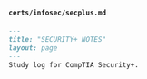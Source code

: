 #### `certs/infosec/secplus.md`
```markdown
---
title: "SECURITY+ NOTES"
layout: page
---
Study log for CompTIA Security+.
